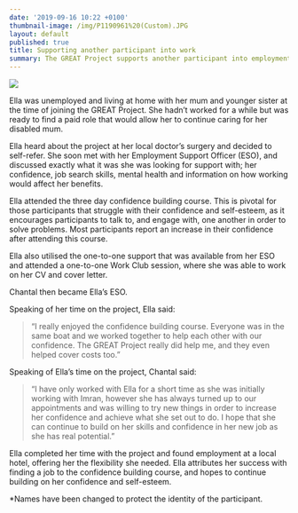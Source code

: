 ```yaml
---
date: '2019-09-16 10:22 +0100'
thumbnail-image: /img/P1190961%20(Custom).JPG
layout: default
published: true
title: Supporting another participant into work
summary: The GREAT Project supports another participant into employment.
---
```

![]({{site.baseurl}}/img/P1190961%20(Custom)%20(2).JPG)

Ella was unemployed and living at home with her mum and younger sister at the time of joining the GREAT Project. She hadn’t worked for a while but was ready to find a paid role that would allow her to continue caring for her disabled mum.

Ella heard about the project at her local doctor’s surgery and decided to self-refer. She soon met with her Employment Support Officer (ESO), and discussed exactly what it was she was looking for support with; her confidence, job search skills, mental health and information on how working would affect her benefits. 

Ella attended the three day confidence building course. This is pivotal for those participants that struggle with their confidence and self-esteem, as it encourages participants to talk to, and engage with, one another in order to solve problems. Most participants report an increase in their confidence after attending this course. 

Ella also utilised the one-to-one support that was available from her ESO and attended a one-to-one Work Club session, where she was able to work on her CV and cover letter. 

Chantal then became Ella’s ESO. 

Speaking of her time on the project, Ella said:

> “I really enjoyed the confidence building course. Everyone was in the same boat and we worked together to help each other with our confidence. The GREAT Project really did help me, and they even helped cover costs too.”


Speaking of Ella’s time on the project, Chantal said:

> “I have only worked with Ella for a short time as she was initially working with Imran, however she has always turned up to our appointments and was willing to try new things in order to increase her confidence and achieve what she set out to do. I hope that she can continue to build on her skills and confidence in her new job as she has real potential.”

Ella completed her time with the project and found employment at a local hotel, offering her the flexibility she needed. Ella attributes her success with finding a job to the confidence building course, and hopes to continue building on her confidence and self-esteem.


*Names have been changed to protect the identity of the participant.
